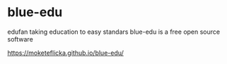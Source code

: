 # blue-edu
 edufan
 taking education to easy standars
 blue-edu is a free open source software

  https://moketeflicka.github.io/blue-edu/
